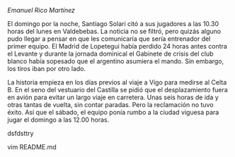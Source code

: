 *Emanuel Rico Martínez*

El domingo por la noche, Santiago Solari citó a sus jugadores a las 10.30 horas del lunes en Valdebebas. La noticia no se filtró, pero quizás alguno pudo llegar a pensar en que les comunicaría que sería entrenador del primer equipo. El Madrid de Lopetegui había perdido 24 horas antes contra el Levante y durante la jornada dominical el Gabinete de crisis del club blanco había sopesado que el argentino asumiera el mando. Sin embargo, los tiros iban por otro lado.

La historia empieza en los días previos al viaje a Vigo para medirse al Celta B. En el seno del vestuario del Castilla se pidió que el desplazamiento fuera en avión para evitar un largo viaje en carretera. Unas seis horas de ida y otras tantas de vuelta, sin contar paradas. Pero la reclamación no tuvo éxito. Así que el sábado, el equipo ponía rumbo a la ciudad viguesa para jugar el domingo a las 12.00 horas. 

dsfdsttry

vim README.md

